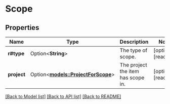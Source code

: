 # Scope

## Properties

Name | Type | Description | Notes
------------ | ------------- | ------------- | -------------
**r#type** | Option<**String**> | The type of scope. | [optional][readonly]
**project** | Option<[**models::ProjectForScope**](ProjectForScope.md)> | The project the item has scope in. | [optional][readonly]

[[Back to Model list]](../README.md#documentation-for-models) [[Back to API list]](../README.md#documentation-for-api-endpoints) [[Back to README]](../README.md)


